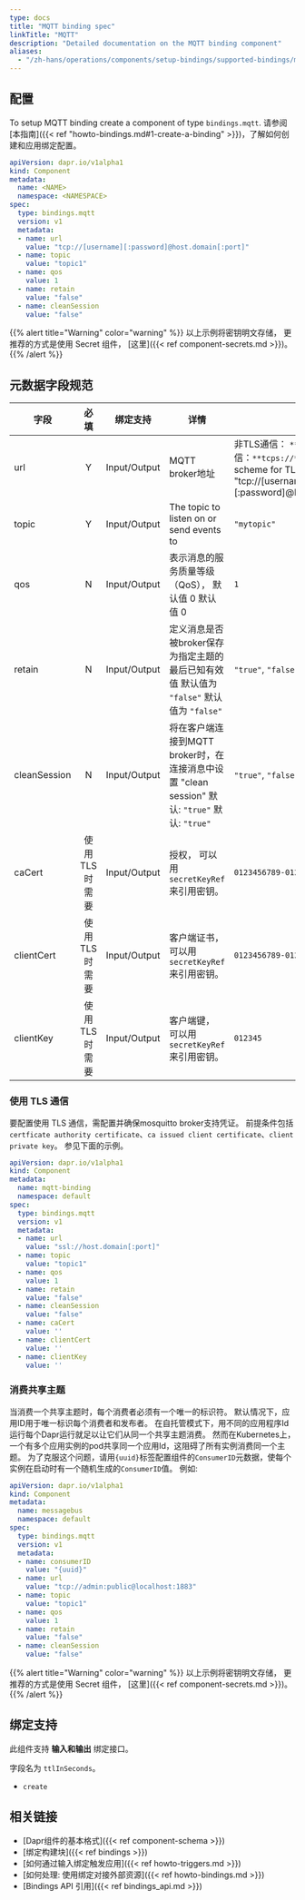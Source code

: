 ```yaml
---
type: docs
title: "MQTT binding spec"
linkTitle: "MQTT"
description: "Detailed documentation on the MQTT binding component"
aliases:
  - "/zh-hans/operations/components/setup-bindings/supported-bindings/mqtt/"
---
```


## 配置

To setup MQTT binding create a component of type `bindings.mqtt`. 请参阅[本指南]({{< ref "howto-bindings.md#1-create-a-binding" >}})，了解如何创建和应用绑定配置。


```yaml
apiVersion: dapr.io/v1alpha1
kind: Component
metadata:
  name: <NAME>
  namespace: <NAMESPACE>
spec:
  type: bindings.mqtt
  version: v1
  metadata:
  - name: url
    value: "tcp://[username][:password]@host.domain[:port]"
  - name: topic
    value: "topic1"
  - name: qos
    value: 1
  - name: retain
    value: "false"
  - name: cleanSession
    value: "false"
```
{{% alert title="Warning" color="warning" %}}
以上示例将密钥明文存储， 更推荐的方式是使用 Secret 组件， [这里]({{< ref component-secrets.md >}})。
{{% /alert %}}

## 元数据字段规范

| 字段           |    必填    | 绑定支持         | 详情                                                                      | 示例                                                                                                                                                                |
| ------------ |:--------:| ------------ | ----------------------------------------------------------------------- | ----------------------------------------------------------------------------------------------------------------------------------------------------------------- |
| url          |    Y     | Input/Output | MQTT broker地址                                                           | 非TLS通信： `**tcp://**`，   TLS通信：`**tcps://**`。   Use`**ssl://**` scheme for TLS communication.  <br> "tcp://\[username\]\[:password\]@host.domain[:port]" |
| topic        |    Y     | Input/Output | The topic to listen on or send events to                                | `"mytopic"`                                                                                                                                                       |
| qos          |    N     | Input/Output | 表示消息的服务质量等级（QoS）， 默认值 0 默认值 0                                           | `1`                                                                                                                                                               |
| retain       |    N     | Input/Output | 定义消息是否被broker保存为指定主题的最后已知有效值 默认值为 `"false"` 默认值为 `"false"`              | `"true"`, `"false"`                                                                                                                                               |
| cleanSession |    N     | Input/Output | 将在客户端连接到MQTT broker时，在连接消息中设置 "clean session" 默认: `"true"` 默认: `"true"` | `"true"`, `"false"`                                                                                                                                               |
| caCert       | 使用TLS时需要 | Input/Output | 授权， 可以用`secretKeyRef`来引用密钥。                                             | `0123456789-0123456789`                                                                                                                                           |
| clientCert   | 使用TLS时需要 | Input/Output | 客户端证书， 可以用`secretKeyRef`来引用密钥。                                          | `0123456789-0123456789`                                                                                                                                           |
| clientKey    | 使用TLS时需要 | Input/Output | 客户端键， 可以用`secretKeyRef`来引用密钥。                                           | `012345`                                                                                                                                                          |

### 使用 TLS 通信
要配置使用 TLS 通信，需配置并确保mosquitto broker支持凭证。 前提条件包括`certficate authority certificate`、`ca issued client certificate`、`client private key`。 参见下面的示例。

```yaml
apiVersion: dapr.io/v1alpha1
kind: Component
metadata:
  name: mqtt-binding
  namespace: default
spec:
  type: bindings.mqtt
  version: v1
  metadata:
  - name: url
    value: "ssl://host.domain[:port]"
  - name: topic
    value: "topic1"
  - name: qos
    value: 1
  - name: retain
    value: "false"
  - name: cleanSession
    value: "false"
  - name: caCert
    value: ''
  - name: clientCert
    value: ''
  - name: clientKey
    value: ''
```

### 消费共享主题

当消费一个共享主题时，每个消费者必须有一个唯一的标识符。 默认情况下，应用ID用于唯一标识每个消费者和发布者。 在自托管模式下，用不同的应用程序Id运行每个Dapr运行就足以让它们从同一个共享主题消费。 然而在Kubernetes上，一个有多个应用实例的pod共享同一个应用Id，这阻碍了所有实例消费同一个主题。 为了克服这个问题，请用`{uuid}`标签配置组件的`ConsumerID`元数据，使每个实例在启动时有一个随机生成的`ConsumerID`值。 例如:

```yaml
apiVersion: dapr.io/v1alpha1
kind: Component
metadata:
  name: messagebus
  namespace: default
spec:
  type: bindings.mqtt
  version: v1
  metadata:
  - name: consumerID
    value: "{uuid}"
  - name: url
    value: "tcp://admin:public@localhost:1883"
  - name: topic
    value: "topic1"
  - name: qos
    value: 1
  - name: retain
    value: "false"
  - name: cleanSession
    value: "false"
```

{{% alert title="Warning" color="warning" %}}
以上示例将密钥明文存储， 更推荐的方式是使用 Secret 组件， [这里]({{< ref component-secrets.md >}})。
{{% /alert %}}

## 绑定支持

此组件支持 **输入和输出** 绑定接口。

字段名为 `ttlInSeconds`。

- `create`
## 相关链接

- [Dapr组件的基本格式]({{< ref component-schema >}})
- [绑定构建块]({{< ref bindings >}})
- [如何通过输入绑定触发应用]({{< ref howto-triggers.md >}})
- [如何处理: 使用绑定对接外部资源]({{< ref howto-bindings.md >}})
- [Bindings API 引用]({{< ref bindings_api.md >}})
